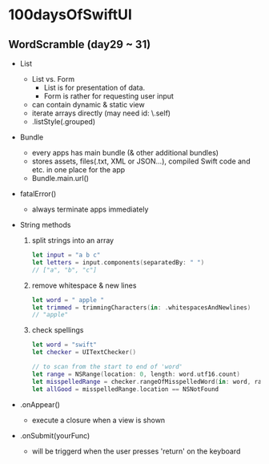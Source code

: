 # 100daysOfSwiftUI

## WordScramble (day29 ~ 31)

-   List
    -   List vs. Form
        -   List is for presentation of data.
        -   Form is rather for requesting user input
    -   can contain dynamic & static view
    -   iterate arrays directly (may need id: \\.self)
    -   .listStyle(.grouped)
-   Bundle
    -   every apps has main bundle (& other additional bundles)
    -   stores assets, files(.txt, XML or JSON...), compiled Swift code and etc. in one place for the app
    -   Bundle.main.url()
-   fatalError()
    -   always terminate apps immediately
-   String methods

    1.  split strings into an array
        ```swift
        let input = "a b c"
        let letters = input.components(separatedBy: " ")
        // ["a", "b", "c"]
        ```
    2.  remove whitespace & new lines
        ```swift
        let word = " apple "
        let trimmed = trimmingCharacters(in: .whitespacesAndNewlines)
        // "apple"
        ```
    3.  check spellings

        ```swift
        let word = "swift"
        let checker = UITextChecker()

        // to scan from the start to end of 'word'
        let range = NSRange(location: 0, length: word.utf16.count)
        let misspelledRange = checker.rangeOfMisspelledWord(in: word, range: range, startingAt: 0, wrap: false, language: "en")
        let allGood = misspelledRange.location == NSNotFound
        ```

-   .onAppear()
    -   execute a closure when a view is shown
-   .onSubmit(yourFunc)
    -   will be triggerd when the user presses 'return' on the keyboard
